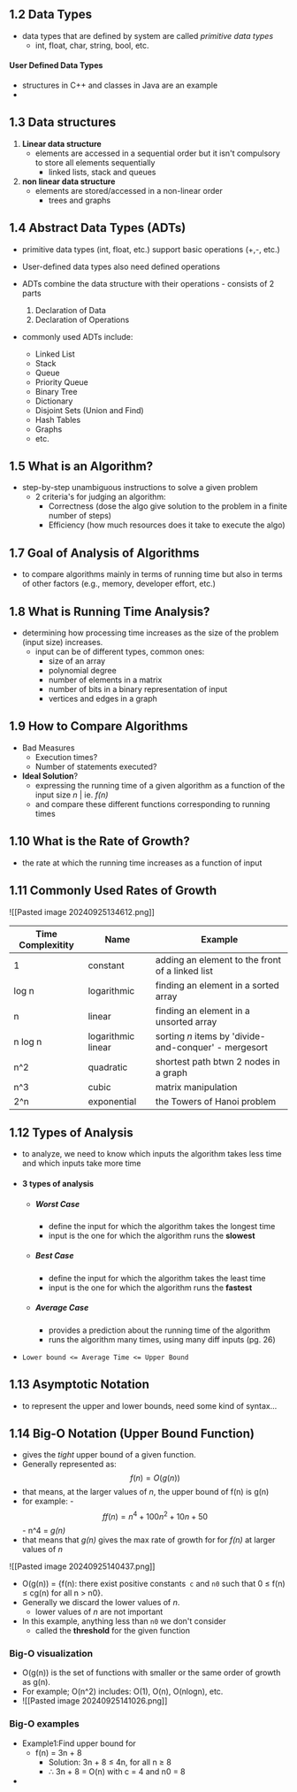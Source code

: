 
## 1.2 Data Types
- data types that are defined by system are called *primitive data types*
	- int, float, char, string, bool, etc.
#### User Defined Data Types
- structures in C++ and classes in Java are an example
- 
## 1.3 Data structures
1. **Linear data structure** 
	- elements are accessed in a sequential order but it isn't compulsory to store all elements sequentially
		- linked lists, stack and queues
1. **non linear data structure**  
	-  elements are stored/accessed in a non-linear order
		- trees and graphs

## 1.4 Abstract Data Types (ADTs)
- primitive data types (int, float, etc.) support basic operations (+,-, etc.)
- User-defined data types also need defined operations

- ADTs combine the data structure with their operations - consists of 2 parts
	1. Declaration of Data
	2. Declaration of Operations
- commonly used ADTs include:
	- Linked List
	- Stack
	- Queue
	- Priority Queue
	- Binary Tree
	- Dictionary
	- Disjoint Sets (Union and Find)
	- Hash Tables
	- Graphs 
	- etc.


## 1.5 What is an Algorithm?
- step-by-step unambiguous instructions to solve a given problem
	- 2 criteria's for judging an algorithm:
		- Correctness (dose the algo give solution to the problem in a finite number of steps)
		- Efficiency (how much resources does it take to execute the algo)
## 1.7 Goal of Analysis of Algorithms
- to compare algorithms mainly in terms of running time but also in terms of other factors (e.g., memory, developer effort, etc.)
## 1.8 What is Running Time Analysis? 
- determining how processing time increases as the size of the problem (input size) increases.
	- input can be of different types, common ones:
		- size of an array
		- polynomial degree
		- number of elements in a matrix
		- number of bits in a binary representation of input 
		- vertices and edges in a graph

## 1.9 How to Compare Algorithms
- Bad Measures
	- Execution times?
	- Number of statements executed?
- **Ideal Solution**?
	- expressing the running time of a given algorithm as a function of the input size *n* | ie. *f(n)*
	- and compare these different functions corresponding to running times

## 1.10 What is the Rate of Growth?
- the rate at which the running time increases as a function of input

## 1.11 Commonly Used Rates of Growth 

![[Pasted image 20240925134612.png]]



| Time Complexitity | Name               | Example                                               |
| ----------------- | ------------------ | ----------------------------------------------------- |
| 1                 | constant           | adding an element to the front of a linked list       |
| log n             | logarithmic        | finding an element in a sorted array                  |
| n                 | linear             | finding an element in a unsorted array                |
| n log n           | logarithmic linear | sorting *n* items by 'divide-and-conquer' - mergesort |
| n^2               | quadratic          | shortest path btwn 2 nodes in a graph                 |
| n^3               | cubic              | matrix manipulation                                   |
| 2^n               | exponential        | the Towers of Hanoi problem                           |
## 1.12 Types of Analysis
- to analyze, we need to know which inputs the algorithm takes less time and which inputs take more time 
- #### 3 types of analysis
	- ##### Worst Case
		- define the input for which the algorithm takes the longest time
		- input is the one for which the algorithm runs the **slowest** 
	- ##### Best Case
		- define the input for which the algorithm takes the least time
		- input is the one for which the algorithm runs the **fastest**
	- ##### Average Case
		- provides a prediction about the running time of the algorithm
		- runs the algorithm many times, using many diff inputs (pg. 26)

- `Lower bound <= Average Time <= Upper Bound`

## 1.13 Asymptotic Notation
- to represent the upper and lower bounds, need some kind of syntax...

## 1.14 Big-O Notation (Upper Bound Function) 
- gives the *tight* upper bound of a given function.
- Generally represented as: $$ f(n)=O(g(n))$$
- that means, at the larger values of *n*, the upper bound of f(n) is g(n)
- for example:
	-$$f f(n) = n^4 + 100n^2 + 10n + 50$$ 
		- n^4 =  *g(n)* 
- that means that *g(n)* gives the max rate of growth for for *f(n)* at larger values of *n*

![[Pasted image 20240925140437.png]]

-  O(g(n)) = {f(n): there exist positive constants` c` and `n0` such that 0 ≤ f(n) ≤ cg(n) for all n > n0}.
- Generally we discard the lower values of *n*. 
	- lower values of *n* are not important
- In this example, anything less than `n0` we don't consider
	- called the **threshold** for the given function
### Big-O visualization
- O(g(n)) is the set of functions with smaller or the same order of growth as g(n). 
- For example; O(n^2) includes: O(1), O(n), O(nlogn), etc.
- ![[Pasted image 20240925141026.png]]

### Big-O examples
- Example1:Find upper bound for 
	- f(n) = 3n + 8 
		- Solution: 3n + 8 ≤ 4n, for all n ≥ 8 
		- ∴ 3n + 8 = O(n) with c = 4 and n0 = 8
- 